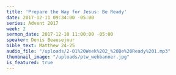 ```yaml
---
title: 'Prepare the Way for Jesus: Be Ready'
date: 2017-12-11 09:34:00 -05:00
series: Advent 2017
week: 2
sermon_date: 2017-12-10 11:00:00 -05:00
speaker: Denis Beausejour
bible_text: Matthew 24-25
audio_file: "/uploads/2-01%20Week%202_%20Be%20Ready%201.mp3"
thumbnail_image: "/uploads/ptw_webbanner.jpg"
is_featured: true
---
```


